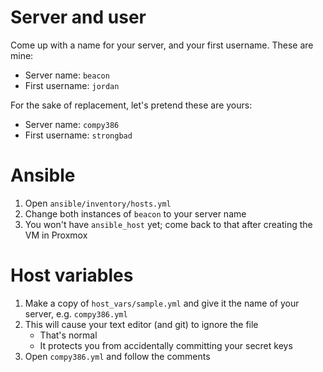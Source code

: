 # Server and user

Come up with a name for your server, and your first username. These are mine:

-   Server name: `beacon`
-   First username: `jordan`

For the sake of replacement, let's pretend these are yours:

-   Server name: `compy386`
-   First username: `strongbad`

# Ansible

1. Open `ansible/inventory/hosts.yml`
1. Change both instances of `beacon` to your server name
1. You won't have `ansible_host` yet; come back to that after creating the VM in Proxmox

# Host variables

1. Make a copy of `host_vars/sample.yml` and give it the name of your server, e.g. `compy386.yml`
1. This will cause your text editor (and git) to ignore the file
    - That's normal
    - It protects you from accidentally committing your secret keys
1. Open `compy386.yml` and follow the comments
